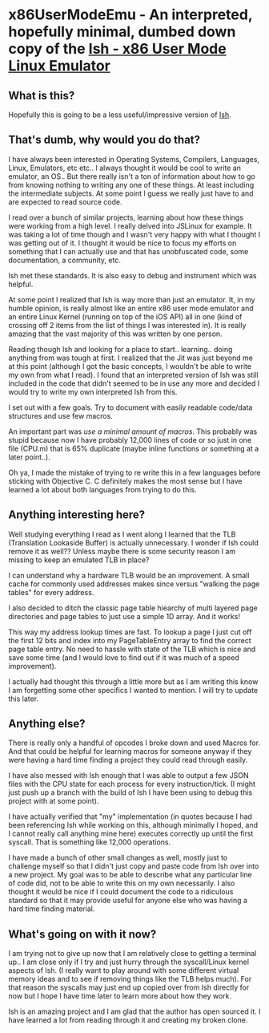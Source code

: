 # x86UserModeEmu - An interpreted, hopefully minimal, dumbed down copy of the [Ish - x86 User Mode Linux Emulator](https://github.com/tbodt/ish)

## What is this?
Hopefully this is going to be a less useful/impressive version of [Ish](https://github.com/tbodt/ish).

## That's dumb, why would you do that?
I have always been interested in Operating Systems, Compilers, Languages, Linux, Emulators, etc etc.. I always thought it would be cool to write an emulator, an OS.. But there really isn't a ton of information about how to go from knowing nothing to writing any one of these things. At least including the intermediate subjects. At some point I guess we really just have to and are expected to read source code.

I read over a bunch of similar projects, learning about how these things were working from a high level. I really delved into JSLinux for example. It was taking a lot of time though and I wasn't very happy with what I thought I was getting out of it. I thought it would be nice to focus my efforts on something that I can actually use and that has unobfuscated code, some documentation, a community, etc.

Ish met these standards. It is also easy to debug and instrument which was helpful.

At some point I realized that Ish is way more than just an emulator. It, in my humble opinion, is really almost like an entire x86 user mode emulator and an entire Linux Kernel (running on top of the iOS API) all in one (kind of crossing off 2 items from the list of things I was interested in). It is really amazing that the vast majority of this was written by one person.

Reading though Ish and looking for a place to start.. learning.. doing anything from was tough at first. I realized that the Jit was just beyond me at this point (although I got the basic concepts, I wouldn't be able to write my own from what I read). I found that an interpreted version of Ish was still included in the code that didn't seemed to be in use any more and decided I would try to write my own interpreted Ish from this.

I set out with a few goals. Try to document with easily readable code/data structures and use few macros.

An important part was *use a minimal amount of macros*. This probably was stupid because now I have probably 12,000 lines of code or so just in one file (CPU.m) that is 65% duplicate (maybe inline functions or something at a later point..). 

Oh ya, I made the mistake of trying to re write this in a few languages before sticking with Objective C. C definitely makes the most sense but I have learned a lot about both languages from trying to do this.

## Anything interesting here?

Well studying everything I read as I went along I learned that the TLB (Translation Lookaside Buffer) is actually unnecessary. I wonder if Ish could remove it as well?? Unless maybe there is some security reason I am missing to keep an emulated TLB in place? 

I can understand why a hardware TLB would be an improvement. A small cache for commonly used addresses makes since versus "walking the page tables" for every address.

I also decided to ditch the classic page table hiearchy of multi layered page directories and page tables to just use a simple 1D array. And it works!

This way my address lookup times are fast. To lookup a page I just cut off the first 12 bits and index into my PageTableEntry array to find the correct page table entry. No need to hassle with state of the TLB which is nice and save some time (and I would love to find out if it was much of a speed improvement).

I actually had thought this through a little more but as I am writing this know I am forgetting some other specifics I wanted to mention. I will try to update this later.

## Anything else?

There is really only a handful of opcodes I broke down and used Macros for. And that could be helpful for learning macros for someone anyway if they were having a hard time finding a project they could read through easily.

I have also messed with Ish enough that I was able to output a few JSON files with the CPU state for each process for every instruction/tick. (I might just push up a branch with the build of Ish I have been using to debug this project with at some point).

I have actually verified that "my" implementation (in quotes because I had been referencing Ish while working on this, although minimally I hoped, and I cannot really call anything mine here) executes correctly up until the first syscall. That is something like 12,000 operations.


I have made a bunch of other small changes as well, mostly just to challenge myself so that I didn't just copy and paste code from Ish over into a new project. My goal was to be able to describe what any particular line of code did, not to be able to write this on my own necessarily. I also thought it would be nice if I could document the code to a ridiculous standard so that it may provide useful for anyone else who was having a hard time finding material.


## What's going on with it now?

I am trying not to give up now that I am relatively close to getting a terminal up.. I am close only if I try and just hurry through the syscall/Linux kernel aspects of Ish. (I really want to play around with some different virtual memory ideas and to see if removing things like the TLB helps much). For that reason the syscalls may just end up copied over from Ish directly for now but I hope I have time later to learn more about how they work.

Ish is an amazing project and I am glad that the author has open sourced it. I have learned a lot from reading through it and creating my broken clone.